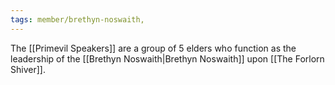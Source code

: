 ```yaml
---
tags: member/brethyn-noswaith,
---
```


The [[Primevil Speakers]] are a group of 5 elders who function as the leadership of the [[Brethyn Noswaith|Brethyn Noswaith]] upon [[The Forlorn Shiver]]. 